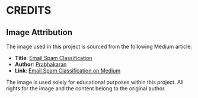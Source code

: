 # CREDITS

## Image Attribution

The image used in this project is sourced from the following Medium article:

- **Title**: [Email Spam Classification](https://medium.com/@yesprabhakaran98/email-spam-classification-92b661d3b700)
- **Author**: [Prabhakaran](https://medium.com/@yesprabhakaran98)
- **Link**: [Email Spam Classification on Medium](https://medium.com/@yesprabhakaran98/email-spam-classification-92b661d3b700)

The image is used solely for educational purposes within this project. All rights for the image and the content belong to the original author.
